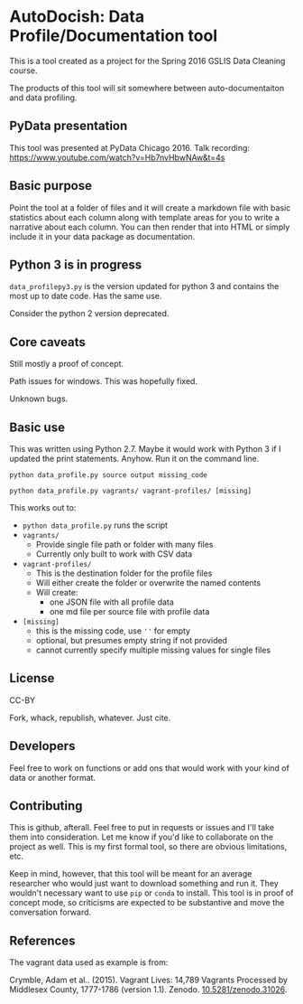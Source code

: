 # AutoDocish: Data Profile/Documentation tool

This is a tool created as a project for the Spring 2016 GSLIS Data Cleaning course.

The products of this tool will sit somewhere between auto-documentaiton and data profiling.

## PyData presentation

This tool was presented at PyData Chicago 2016.  Talk recording:  https://www.youtube.com/watch?v=Hb7nvHbwNAw&t=4s

## Basic purpose

Point the tool at a folder of files and it will create a markdown file with basic statistics about each column along with template areas for you to write a narrative about each column.  You can then render that into HTML or simply include it in your data package as documentation.

## Python 3 is in progress

`data_profilepy3.py` is the version updated for python 3 and contains the most up to date code.  Has the same use.

Consider the python 2 version deprecated.

## Core caveats

Still mostly a proof of concept.

Path issues for windows.  This was hopefully fixed.

Unknown bugs.

## Basic use

This was written using Python 2.7. Maybe it would work with Python 3 if I updated the print statements.  Anyhow. Run it on the command line.

`python data_profile.py source output missing_code`

`python data_profile.py vagrants/ vagrant-profiles/ [missing]`

This works out to:

* `python data_profile.py` runs the script
* `vagrants/`
	* Provide single file path or folder with many files
	* Currently only built to work with CSV data
* `vagrant-profiles/` 
	* This is the destination folder for the profile files
	* Will either create the folder or overwrite the named contents
	* Will create:
		* one JSON file with all profile data
		* one md file per source file with profile data
* `[missing]` 
	* this is the missing code, use `''` for empty
	* optional, but presumes empty string if not provided
	* cannot currently specify multiple missing values for single files

## License

CC-BY

Fork, whack, republish, whatever. Just cite.

## Developers

Feel free to work on functions or add ons that would work with your kind of data or another format.

## Contributing

This is github, afterall.  Feel free to put in requests or issues and I'll take them into consideration.  Let me know if you'd like to collaborate on the project as well.  This is my first formal tool, so there are obvious limitations, etc.

Keep in mind, however, that this tool will be meant for an average researcher who would just want to download something and run it.  They wouldn't necessary want to use `pip` or `conda` to install.  This tool is in proof of concept mode, so criticisms are expected to be substantive and move the conversation forward.

## References

The vagrant data used as example is from:

Crymble, Adam et al.. (2015). Vagrant Lives: 14,789 Vagrants Processed by Middlesex County, 1777-1786 (version 1.1). Zenodo. [10.5281/zenodo.31026](http://dx.doi.org/10.5281/zenodo.31026).
